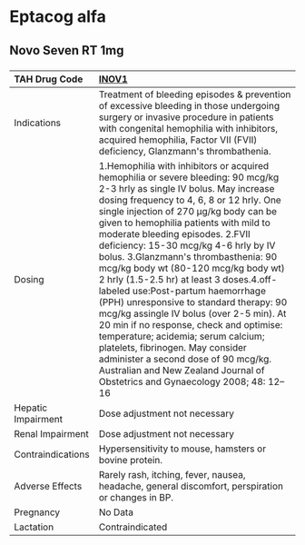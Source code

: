 # Eptacog alfa

## Novo Seven RT 1mg

##### 

| TAH Drug Code      | [INOV1](https://www.tahsda.org.tw/drugs/hissearch.php?drug_code=INOV1)                                                                                                                                                                                                                                                                                                                                                                                                                                                                                                                                                                                                                                                                                                                                                                   |
|:-------------------|:-----------------------------------------------------------------------------------------------------------------------------------------------------------------------------------------------------------------------------------------------------------------------------------------------------------------------------------------------------------------------------------------------------------------------------------------------------------------------------------------------------------------------------------------------------------------------------------------------------------------------------------------------------------------------------------------------------------------------------------------------------------------------------------------------------------------------------------------|
| Indications        | Treatment of bleeding episodes & prevention of excessive bleeding in those undergoing surgery or invasive procedure in patients with congenital hemophilia with inhibitors, acquired hemophilia, Factor VII (FVII) deficiency, Glanzmann's thrombathenia.                                                                                                                                                                                                                                                                                                                                                                                                                                                                                                                                                                                |
| Dosing             | 1.Hemophilia with inhibitors or acquired hemophilia or severe bleeding: 90 mcg/kg 2-3 hrly as single IV bolus. May increase dosing frequency to 4, 6, 8 or 12 hrly. One single injection of 270 μg/kg body can be given to hemophilia patients with mild to moderate bleeding episodes. 2.FVII deficiency: 15-30 mcg/kg 4-6 hrly by IV bolus. 3.Glanzmann's thrombasthenia: 90 mcg/kg body wt (80-120 mcg/kg body wt) 2 hrly (1.5-2.5 hr) at least 3 doses.4.off-labeled use:Post-partum haemorrhage (PPH) unresponsive to standard therapy: 90 mcg/kg assingle IV bolus (over 2-5 min). At 20 min if no response, check and optimise: temperature; acidemia; serum calcium; platelets, fibrinogen. May consider administer a second dose of 90 mcg/kg. Australian and New Zealand Journal of Obstetrics and Gynaecology 2008; 48: 12–16 |
| Hepatic Impairment | Dose adjustment not necessary                                                                                                                                                                                                                                                                                                                                                                                                                                                                                                                                                                                                                                                                                                                                                                                                            |
| Renal Impairment   | Dose adjustment not necessary                                                                                                                                                                                                                                                                                                                                                                                                                                                                                                                                                                                                                                                                                                                                                                                                            |
| Contraindications  | Hypersensitivity to mouse, hamsters or bovine protein.                                                                                                                                                                                                                                                                                                                                                                                                                                                                                                                                                                                                                                                                                                                                                                                   |
| Adverse Effects    | Rarely rash, itching, fever, nausea, headache, general discomfort, perspiration or changes in BP.                                                                                                                                                                                                                                                                                                                                                                                                                                                                                                                                                                                                                                                                                                                                        |
| Pregnancy          | No Data                                                                                                                                                                                                                                                                                                                                                                                                                                                                                                                                                                                                                                                                                                                                                                                                                                  |
| Lactation          | Contraindicated                                                                                                                                                                                                                                                                                                                                                                                                                                                                                                                                                                                                                                                                                                                                                                                                                          |

